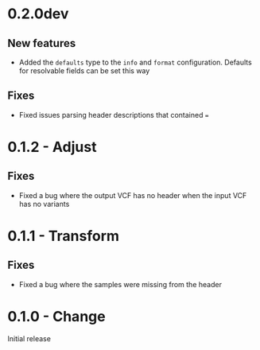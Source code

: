 # 0.2.0dev

## New features

- Added the `defaults` type to the `info` and `format` configuration. Defaults for resolvable fields can be set this way

## Fixes

- Fixed issues parsing header descriptions that contained `=`

# 0.1.2 - Adjust

## Fixes

- Fixed a bug where the output VCF has no header when the input VCF has no variants


# 0.1.1 - Transform

## Fixes

- Fixed a bug where the samples were missing from the header

# 0.1.0 - Change

Initial release